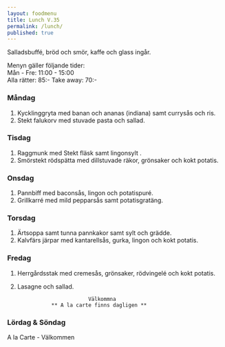 ```yaml
---
layout: foodmenu
title: Lunch V.35
permalink: /lunch/
published: true
---
```

Salladsbuffé, bröd och smör, kaffe och glass ingår.

Menyn gäller följande tider:  
Mån - Fre: 11:00 - 15:00  
Alla rätter: 85:- Take away: 70:- 

### Måndag
1. Kycklinggryta med banan och ananas (indiana) samt currysås och ris.
2. Stekt falukorv med stuvade pasta och sallad.

### Tisdag
1. Raggmunk med Stekt fläsk samt lingonsylt .
2. Smörstekt rödspätta med dillstuvade räkor, grönsaker och kokt potatis.

### Onsdag
1. Pannbiff med baconsås, lingon och potatispuré.
2. Grillkarré med mild pepparsås samt potatisgratäng.

### Torsdag
1. Ärtsoppa samt tunna pannkakor samt sylt och grädde. 
2. Kalvfärs järpar med kantarellsås, gurka, lingon och kokt potatis.
 
### Fredag
1. Herrgårdsstak med cremesås, grönsaker, rödvingelé och kokt potatis.
2. Lasagne och sallad.
                                                                        
                              Välkommna
                  ** A la carte finns dagligen **  
### Lördag & Söndag
A la Carte - Välkommen
